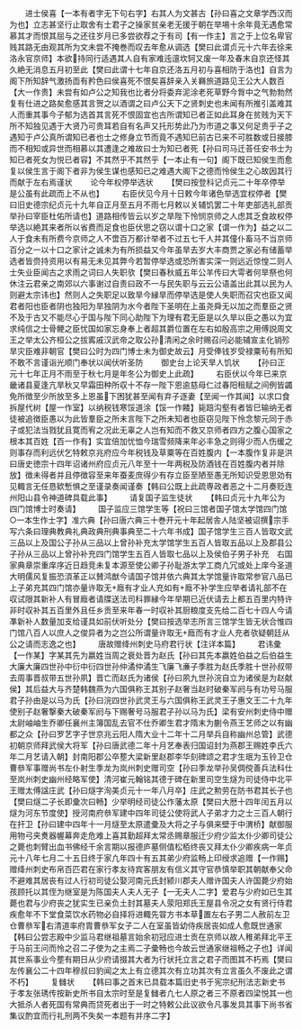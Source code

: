 <!-- { "loadSidebar": true } -->
　　进士侯喜【一本有者字无下句右字】右其人为文甚古【孙曰喜之文章学西汉而为也】立志甚坚行止取舍有士君子之操家贫亲老无援于朝在举埸十余年竟无遇愈常慕其才而恨其屈与之还往岁月已多尝欲荐之于有司【有一作主】言之于上位名卑官贱其路无由观其所为文未尝不掩巻而叹去年愈从调选【樊曰此谓贞元十六年去徐来洛永官京师】本欲持同行适遇其人自有家难迍邅坎轲又废一年及春末自京还怪其久絶无消息五月初至此【樊曰此谓十七年自京还洛五月初与喜相防于洛也】自言为阁下所知辞气激扬靣有矜色曰侯喜死不恨矣喜辞亲入关羇旅道路见王公大人数百【大一作贵】未尝有如卢公之知我也比者分将委弃泥涂老死草野今胷中之气勃勃然复有仕进之路矣愈感其言贺之以酒谓之曰卢公天下之贤刺史也未闻有所推引盖难其人而重其事今子郁为选首其言死不恨固宜也古所谓知已者正如此耳身在贫贱为天下所不知独见遇于大贤乃可贵耳若自有名声又托形势此乃为市道之事又何足贵乎子之遇知于卢公真所谓知已者也士之修身立节而竟不遇知巳前古已来不可胜数或日接膝而不相知或异世而相慕以其遭逢之难故曰士为知已者死【孙曰司马迁荅任安书士为知已者死女为悦已者容】不其然乎不其然乎【一本止有一句】阁下既已知侯生而愈复以侯生言于阁下者非为侯生谋也感知已之难遇大阁下之德而怜侯生之心故因其行而献于左右焉谨状
　　论今年权停举选状
　　【樊曰按登科记贞元二十年卒停举是公虽有此疏而上不从也】
　　右臣伏见今月十日敕今年诸色举选宜权停者【樊曰旧史德宗纪贞元十九年自正月至五月不雨七月敕以关辅饥罢二十年吏部选礼部贡举孙曰宰臣杜佑所请也】道路相传皆云以岁之旱陛下怜悯京师之人虑其乏食故权停举选以絶其来者所以省费而足食也臣伏思之窃以谓十口之家【谓一作为】益之以二人于食未有所费今京师之人不啻百万都计举者不过五七千人并其僮仆畜马不当京师百分之一以十口之家计之诚未为有所损益又今年虽旱去岁大丰商贾之家必有储蓄举选者皆赍持资用以有易无未见其弊今若暂停举选或恐所害实深一则远近惊惶二则人士失业臣闻古之求雨之词曰人失职欤【樊曰春秋威五年公羊传曰大雩者何旱祭也何休注云君亲之南郊以六事谢过自责曰政不一与民失职与云云公语盖出此其以民为人则避太宗讳也】然则人之失职足以致旱今縁旱而停举选是使人失职而召灾也臣又闻君者阳也臣者阴也独阳为旱独阴为水今者陛下圣明在上虽尧舜无以加之而羣臣之贤不及于古又不能尽心于国与陛下同心助陛下为理有君无臣是以久旱以臣之愚以为宜求纯信之士骨鲠之臣忧国如家忘身奉上者超其爵位置在左右如殷高宗之用傅説周文王之举太公齐桓公之拔寗戚汉武帝之取公孙清闲之余时赐召问必能辅宣主化销殄旱灾臣难非朝官【樊曰公时为四门博士未为御史故云】月受俸钱岁受禄粟茍有所知不敢不言谨诣光顺门奉状以闻伏听圣防
　　御史台上论天旱人饥状
　　【孙曰正元十七年正月不雨至于秋七月是年冬公为御史上此疏】
　　右臣伏以今年已来京畿诸县夏逢亢旱秋又早霜田种所収十不存一陛下恩逾慈母仁过春阳租赋之间例皆蠲免所徴至少所放至多上恩虽下困犹甚至闻有弃子逐妻【至闻一作其闻】以求口食拆屋代树【屋一作室】以纳税钱寒馁道涂【馁一作餧】毙踣沟壑有者皆巳输纳无者徒被追徴臣愚以为此皆羣臣之所未言陛下之所未知者也臣窃见陛下怜念黎元同于赤子或犯法当戮犹且寛而宥之况此无辜之人岂有知而不救又京师者四方之腹心国家之根本其百姓【百一作有】实宜倍加忧恤今瑞雪频降来年必丰急之则得少而人伤缓之则事存而利远伏乞特敕京兆府应今年税钱及草粟等在百姓腹内【一本腹作复非是洪曰唐史徳宗十四年诏诸州府应贞元八年至十一年两税及防酒钱在百姓腹内者并除放】徴未得者并且停徴容至来年蚕麦庶得少有存立臣至陋至愚无所知识受恩思効有见輙言无任恳欵慙惧之至谨录奏闻谨奏【韩曰公既上此疏専政者恶之十二月奏贬连州阳山县令神道碑具载此事】
　　请复国子监生徒状
　　【韩曰贞元十九年公为四门馆博士时奏请】
　　国子监应三馆学生等【祝曰三馆者国子馆太学馆四门馆○一本生作士字】准六典【孙曰唐六典三十巻开元十年起居舎人陆坚被诏撰宗手写六条曰理典教典礼典政典刑典事典至二十六年书成】国子馆学生三百人皆取文武三品以上及国公子孙从三品以上曾孙补充太学馆学生五百人皆取五品以上及郡县公子孙从三品以上曾孙补充四门馆学生五百人皆取七品以上及侯伯子男子补充　右国家典章崇重庠序近日趋竞未复本源至使公卿子孙耻游太学工商凢冗或处上庠今圣道大明儒风复振恐湏革正以賛鸿猷今请国子馆并依六典其太学馆量许取常参官八品已上子弟充其四门馆亦量许取无廕有才业人充如有廕不补学生应举者请礼部不在収试限其新补人有冒廕者请牒送法司科罪縁今年举期已近伏请去上都五百里内特许非时収补其五百里外且任乡贡至来年春一时収补其厨粮度支先给二百七十四人今请凖新补人数量加支给谨具如前伏听处分【樊曰按选举志所言三馆学生皆无状合惟四门馆八百人以庶人之俊异者为之岂公所谓量许取无廕而有才业人充者欤疑朝廷从公之请而志逸之也】
　　唐故赠绛州刺史马府君行状【注详本篇】
　　君讳彚【一作某】字某其先为嬴姓当周之衰处晋为赵氏【孙曰其先本嬴姓伯益之后伯益生大廉大廉四世孙中衍中衍四世孙仲潏仲潏生飞廉飞亷子季胜为赵氏季胜十世孙叔带去周事晋叔带五世孙夙】晋亡而赵氏为诸侯【孙曰夙九世孙浣自立为诸侯是为赵献侯】其后益大与齐楚韩魏燕为六国俱称王其别子赵奢当赵时破秦军阏与有功号马服君子孙由是以马为氏【孙曰浣四世孙武灵王与六国俱称王武灵王子惠文王二十九年使别子赵奢撃秦大破秦军阏与下赐奢号马服君子孙以马为氏】梁有安州刺史侍中赠太尉岫岫生乔卿任襄州主簿国乱去官不仕乔卿生君才隋末为蒯令燕王艺师之以有幽都之众【孙曰罗艺字子世京兆云阳人隋大业十二年十二月举兵自称幽州总管】武德初朝京师拜武侯大将军【孙曰唐武德二年十月艺奉表归国诏封为燕郡王赐姓李氏六年二月艺请入朝】封南阳郡公卒塟大梁新里赵郡李华刻碑颂之君才生珉为玉铃卫仓曹叅军事赠尚书左仆射生季龙为岚州刺史赠司空【孙曰季龙举孙吴倜傥善兵法科仕至岚州刺史幽州经略军使】清河崔元翰铭其德于碑在新里司空生燧为司徒侍中北平王赠太傅諡庄武【孙曰燧字洵美贞元十一年八月卒】庄武之勲劳在防书君其长子也【樊曰燧二子长即彚次曰畅】少举明经司徒公作藩太原【樊曰大厯十四年闰五月以燧为河东节度使】授河南府叅军建中四年司徒公使将武人子弟才力之士三百人朝行在扞卫【孙曰建中四年十一月燧至太原遣彚及大将之子与俱来壁于中渭桥】献御服用物弓夹煑器幄幕奔走危难上喜其勤超拜太常丞赐章服迁少府少监太仆少卿司徒公之薨也刺臂出血书佛经千余言期以报德庐墓侧值松栢终丧又拜太仆少卿疾病一年贞元十八年七月二十五日终于家凢年四十有五其弟少府监畅上印绶求追赠【一作赐】赠绛州刺史布帛百匹君在家行孝友待宾客朋友有信义其守官恭慎举职其朝献奉父命不避难其居丧有过人行初司徒公娶河南元氏封颍川郡夫人赠许国夫人许国薨少府始孩顾托以其侄为继室是为陈国夫人夫人无子【一无夫人二字】爱君与少府如已生其薨也君与少府丧之犹实生已亲负土封其墓夫人荥阳郑氏王屋县令况之女有贤行侍君疾愈年不下堂食菜饮水药物必自择将进輙先甞方书本草置左右子男二人赦前左卫仓曹叅军右清道率府胄曹叅军女子二人在室虽皆幼侍疾居丧如成人愈既世通家【韩曰公尝志殿中少监马君继祖墓言始余初冠应进士贡在京师以故人稚弟拜北平王于马前王问而怜之召二子使为之主焉二子彚畅也今故云世通家继祖畅之子也】详闻其世系事业今塟有期日从少府请掇其大者为行状托立言之君子而图其不朽焉【樊曰左传襄公二十四年穆叔曰豹闻之太上有立德其次有立功其次有立言虽久不废此之谓不朽】
　　复雠状
　　【韩曰事之首末已具载本篇旧史书于宪宗纪刑法志新史书于孝友张琇传按新史所书自太宗时至是复雠者凢七人原之者三不原者四梁悦其一也大抵杀人者死国有常典而贷死者出于一时之特敕公此议欲令凡事发具其事下尚书省集议酌宜而行礼刑两不失矣一本题有并序二字】
